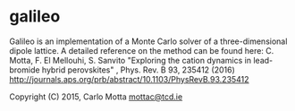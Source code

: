 # galileo
Galileo is an implementation of a Monte Carlo solver of a three-dimensional dipole lattice. 
A detailed reference on the method can be found here:
    C. Motta, F. El Mellouhi, S. Sanvito "Exploring the cation dynamics in lead-bromide hybrid perovskites" , Phys. Rev. B 93, 235412 (2016)
    http://journals.aps.org/prb/abstract/10.1103/PhysRevB.93.235412


Copyright (C) 2015, Carlo Motta mottac@tcd.ie

